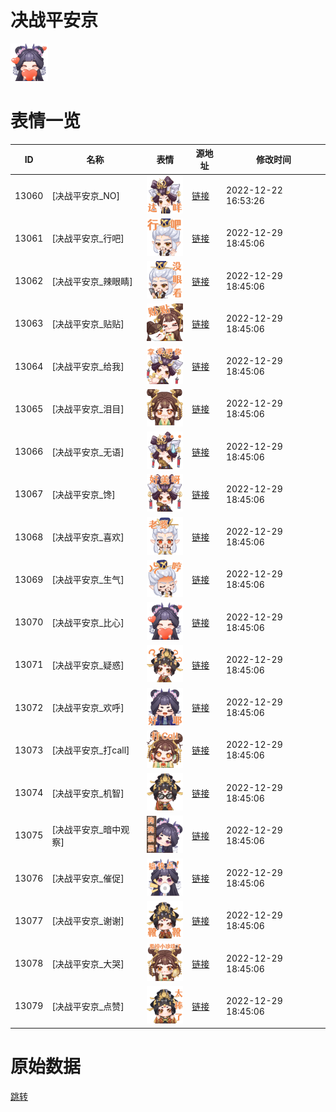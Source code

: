 # 决战平安京

<img src="./cover.png" height="60" alt="cover" />

# 表情一览

|ID|名称|表情|源地址|修改时间|
|----|----|----|----|----|
|13060|[决战平安京_NO]|<img src="./pic/013060_%5B决战平安京_NO%5D.png" height="60" alt="NO"/>|[链接](https://i0.hdslb.com/bfs/garb/item/92a2b16c2646a587eefd0fb321d1e8619fce2d42.png)|2022-12-22 16:53:26|
|13061|[决战平安京_行吧]|<img src="./pic/013061_%5B决战平安京_行吧%5D.png" height="60" alt="行吧"/>|[链接](https://i0.hdslb.com/bfs/garb/item/6d9fe1233e20eaa213a755e77f502a2385f93097.png)|2022-12-29 18:45:06|
|13062|[决战平安京_辣眼睛]|<img src="./pic/013062_%5B决战平安京_辣眼睛%5D.png" height="60" alt="辣眼睛"/>|[链接](https://i0.hdslb.com/bfs/garb/item/022aebcc2e28426d3c6d5863593db40c0d8fc1b5.png)|2022-12-29 18:45:06|
|13063|[决战平安京_贴贴]|<img src="./pic/013063_%5B决战平安京_贴贴%5D.png" height="60" alt="贴贴"/>|[链接](https://i0.hdslb.com/bfs/garb/item/71de497bb3fd542f9a329a6645a72f1f0fe39950.png)|2022-12-29 18:45:06|
|13064|[决战平安京_给我]|<img src="./pic/013064_%5B决战平安京_给我%5D.png" height="60" alt="给我"/>|[链接](https://i0.hdslb.com/bfs/garb/item/9b6c55f7b5cd25f97f7f42fe531d495011091f49.png)|2022-12-29 18:45:06|
|13065|[决战平安京_泪目]|<img src="./pic/013065_%5B决战平安京_泪目%5D.png" height="60" alt="泪目"/>|[链接](https://i0.hdslb.com/bfs/garb/item/b15f8aee1847c1cc0835957c7afffa25de373181.png)|2022-12-29 18:45:06|
|13066|[决战平安京_无语]|<img src="./pic/013066_%5B决战平安京_无语%5D.png" height="60" alt="无语"/>|[链接](https://i0.hdslb.com/bfs/garb/item/eb54d75b85ae89cd79a42daa3187bcc6623737f1.png)|2022-12-29 18:45:06|
|13067|[决战平安京_馋]|<img src="./pic/013067_%5B决战平安京_馋%5D.png" height="60" alt="馋"/>|[链接](https://i0.hdslb.com/bfs/garb/item/0ee3512119425977ab89dbddedc8db7578e39275.png)|2022-12-29 18:45:06|
|13068|[决战平安京_喜欢]|<img src="./pic/013068_%5B决战平安京_喜欢%5D.png" height="60" alt="喜欢"/>|[链接](https://i0.hdslb.com/bfs/garb/item/ce279655c8baa40f94d55b17f60d9ead5e80011d.png)|2022-12-29 18:45:06|
|13069|[决战平安京_生气]|<img src="./pic/013069_%5B决战平安京_生气%5D.png" height="60" alt="生气"/>|[链接](https://i0.hdslb.com/bfs/garb/item/34b0db0157097c75d1400f0d8621fc40d140b2fa.png)|2022-12-29 18:45:06|
|13070|[决战平安京_比心]|<img src="./pic/013070_%5B决战平安京_比心%5D.png" height="60" alt="比心"/>|[链接](https://i0.hdslb.com/bfs/garb/item/ba360ea6ee0ca648625471ec5b7409fbc87aca54.png)|2022-12-29 18:45:06|
|13071|[决战平安京_疑惑]|<img src="./pic/013071_%5B决战平安京_疑惑%5D.png" height="60" alt="疑惑"/>|[链接](https://i0.hdslb.com/bfs/garb/item/5744d74000158c3ead09e3aff8457ad5744994cb.png)|2022-12-29 18:45:06|
|13072|[决战平安京_欢呼]|<img src="./pic/013072_%5B决战平安京_欢呼%5D.png" height="60" alt="欢呼"/>|[链接](https://i0.hdslb.com/bfs/garb/item/2ce090a61b0a7600b66ab564b63b8fffc1f10804.png)|2022-12-29 18:45:06|
|13073|[决战平安京_打call]|<img src="./pic/013073_%5B决战平安京_打call%5D.png" height="60" alt="打call"/>|[链接](https://i0.hdslb.com/bfs/garb/item/b77225cf53a8fed72e66841fdfe9d260316ae378.png)|2022-12-29 18:45:06|
|13074|[决战平安京_机智]|<img src="./pic/013074_%5B决战平安京_机智%5D.png" height="60" alt="机智"/>|[链接](https://i0.hdslb.com/bfs/garb/item/06cc2cb628e742ff0062f352289432caa88deda7.png)|2022-12-29 18:45:06|
|13075|[决战平安京_暗中观察]|<img src="./pic/013075_%5B决战平安京_暗中观察%5D.png" height="60" alt="暗中观察"/>|[链接](https://i0.hdslb.com/bfs/garb/item/3b320ac0d982bbf1fa21224034ffb410f3016c07.png)|2022-12-29 18:45:06|
|13076|[决战平安京_催促]|<img src="./pic/013076_%5B决战平安京_催促%5D.png" height="60" alt="催促"/>|[链接](https://i0.hdslb.com/bfs/garb/item/17ca3281ac22807e080f2241f7be207bfd3df4a4.png)|2022-12-29 18:45:06|
|13077|[决战平安京_谢谢]|<img src="./pic/013077_%5B决战平安京_谢谢%5D.png" height="60" alt="谢谢"/>|[链接](https://i0.hdslb.com/bfs/garb/item/939e4d3e2d9ee670af11685a5ea9707bf08653c6.png)|2022-12-29 18:45:06|
|13078|[决战平安京_大哭]|<img src="./pic/013078_%5B决战平安京_大哭%5D.png" height="60" alt="大哭"/>|[链接](https://i0.hdslb.com/bfs/garb/item/d5e09e7423527de90049a23db7876e732c0b4d87.png)|2022-12-29 18:45:06|
|13079|[决战平安京_点赞]|<img src="./pic/013079_%5B决战平安京_点赞%5D.png" height="60" alt="点赞"/>|[链接](https://i0.hdslb.com/bfs/garb/item/b66e26becc832d8087216501b1374f3b83269243.png)|2022-12-29 18:45:06|

# 原始数据

[跳转](./raw.json)


